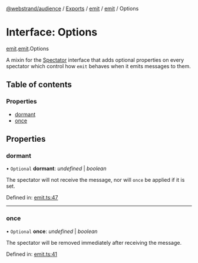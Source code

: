 [@webstrand/audience](../README.md) / [Exports](../modules.md) / [emit](../modules/emit.md) / [emit](../modules/emit.emit-1.md) / Options

# Interface: Options

[emit](../modules/emit.md).[emit](../modules/emit.emit-1.md).Options

A mixin for the [Spectator](index.spectator.md) interface that adds optional properties on
every spectator which control how `emit` behaves when it emits messages
to them.

## Table of contents

### Properties

- [dormant](emit.emit-1.options.md#dormant)
- [once](emit.emit-1.options.md#once)

## Properties

### dormant

• `Optional` **dormant**: *undefined* \| *boolean*

The spectator will not receive the message, nor will `once` be
applied if it is set.

Defined in: [emit.ts:47](https://github.com/webstrand/audience/blob/942ad64/src/emit.ts#L47)

___

### once

• `Optional` **once**: *undefined* \| *boolean*

The spectator will be removed immediately after receiving the
message.

Defined in: [emit.ts:41](https://github.com/webstrand/audience/blob/942ad64/src/emit.ts#L41)

